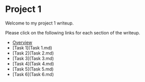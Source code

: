 # Project 1

Welcome to my project 1 writeup.

Please click on the following links for each section of the writeup.

- [Overview](Overview.md)
- [Task 1](Task 1.md)
- [Task 2](Task 2.md)
- [Task 3](Task 3.md)
- [Task 4](Task 4.md)
- [Task 5](Task 5.md)
- [Task 6](Task 6.md)


